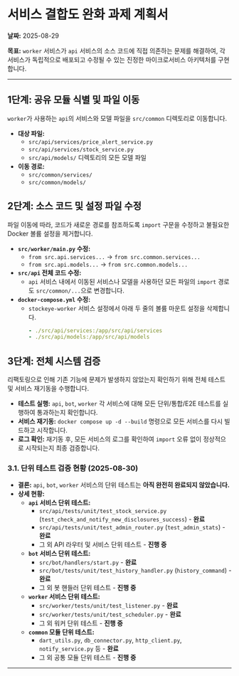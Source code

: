 # 서비스 결합도 완화 과제 계획서

**날짜:** 2025-08-29

**목표:** `worker` 서비스가 `api` 서비스의 소스 코드에 직접 의존하는 문제를 해결하여, 각 서비스가 독립적으로 배포되고 수정될 수 있는 진정한 마이크로서비스 아키텍처를 구현합니다.

---

## 1단계: 공유 모듈 식별 및 파일 이동

`worker`가 사용하는 `api`의 서비스와 모델 파일을 `src/common` 디렉토리로 이동합니다.

- **대상 파일:**
    - `src/api/services/price_alert_service.py`
    - `src/api/services/stock_service.py`
    - `src/api/models/` 디렉토리의 모든 모델 파일
- **이동 경로:**
    - `src/common/services/`
    - `src/common/models/`

## 2단계: 소스 코드 및 설정 파일 수정

파일 이동에 따라, 코드가 새로운 경로를 참조하도록 `import` 구문을 수정하고 불필요한 Docker 볼륨 설정을 제거합니다.

- **`src/worker/main.py` 수정:**
    - `from src.api.services...` -> `from src.common.services...`
    - `from src.api.models...` -> `from src.common.models...`
- **`src/api` 전체 코드 수정:**
    - `api` 서비스 내에서 이동된 서비스나 모델을 사용하던 모든 파일의 `import` 경로도 `src/common/...`으로 변경합니다.
- **`docker-compose.yml` 수정:**
    - `stockeye-worker` 서비스 설정에서 아래 두 줄의 볼륨 마운트 설정을 삭제합니다.
      ```yaml
      - ./src/api/services:/app/src/api/services
      - ./src/api/models:/app/src/api/models
      ```

## 3단계: 전체 시스템 검증

리팩토링으로 인해 기존 기능에 문제가 발생하지 않았는지 확인하기 위해 전체 테스트 및 서비스 재기동을 수행합니다.

- **테스트 실행:** `api`, `bot`, `worker` 각 서비스에 대해 모든 단위/통합/E2E 테스트를 실행하여 통과하는지 확인합니다.
- **서비스 재기동:** `docker compose up -d --build` 명령으로 모든 서비스를 다시 빌드하고 시작합니다.
- **로그 확인:** 재기동 후, 모든 서비스의 로그를 확인하여 `import` 오류 없이 정상적으로 시작되는지 최종 검증합니다.

### 3.1. 단위 테스트 검증 현황 (2025-08-30)

- **결론:** `api`, `bot`, `worker` 서비스의 단위 테스트는 **아직 완전히 완료되지 않았습니다.**
- **상세 현황:**
    - **`api` 서비스 단위 테스트:**
        - `src/api/tests/unit/test_stock_service.py` (`test_check_and_notify_new_disclosures_success`) - **완료**
        - `src/api/tests/unit/test_admin_router.py` (`test_admin_stats`) - **완료**
        - 그 외 API 라우터 및 서비스 단위 테스트 - **진행 중**
    - **`bot` 서비스 단위 테스트:**
        - `src/bot/handlers/start.py` - **완료**
        - `src/bot/tests/unit/test_history_handler.py` (`history_command`) - **완료**
        - 그 외 봇 핸들러 단위 테스트 - **진행 중**
    - **`worker` 서비스 단위 테스트:**
        - `src/worker/tests/unit/test_listener.py` - **완료**
        - `src/worker/tests/unit/test_scheduler.py` - **완료**
        - 그 외 워커 단위 테스트 - **진행 중**
    - **`common` 모듈 단위 테스트:**
        - `dart_utils.py`, `db_connector.py`, `http_client.py`, `notify_service.py` 등 - **완료**
        - 그 외 공통 모듈 단위 테스트 - **진행 중**

---